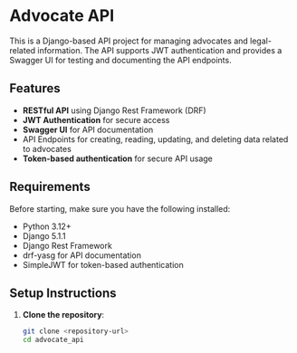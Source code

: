 # Advocate API

This is a Django-based API project for managing advocates and legal-related information. The API supports JWT authentication and provides a Swagger UI for testing and documenting the API endpoints.

## Features
- **RESTful API** using Django Rest Framework (DRF)
- **JWT Authentication** for secure access
- **Swagger UI** for API documentation
- API Endpoints for creating, reading, updating, and deleting data related to advocates
- **Token-based authentication** for secure API usage

## Requirements
Before starting, make sure you have the following installed:
- Python 3.12+
- Django 5.1.1
- Django Rest Framework
- drf-yasg for API documentation
- SimpleJWT for token-based authentication

## Setup Instructions

1. **Clone the repository**:
   ```bash
   git clone <repository-url>
   cd advocate_api
